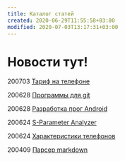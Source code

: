 ```yaml
---
title: Каталог статей
created: 2020-06-29T11:55:58+03:00
modified: 2020-07-03T13:17:31+03:00
---
```


# Новости тут!

200703 
[Тариф на телефоне](200703_узнать_тариф.md)

200628
[Программы для git](./200628_программы_для_git.md)

200628
[Разработка прог Android](200628_android_разработка.md)

200624
[S-Parameter Analyzer](./200624_spa.md)

200624
[Характеристики телефонов](./200624_характеристики_телефонов.md)

200409
[Парсер markdown](./200409_md_to_html.md)